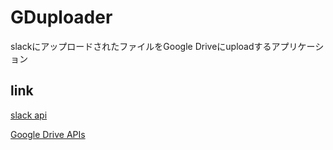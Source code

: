 GDuploader
====

slackにアップロードされたファイルをGoogle Driveにuploadするアプリケーション

## link

[slack api](https://www.google.co.jp/)

[Google Drive APIs](https://developers.google.com/drive/?hl=ja)
